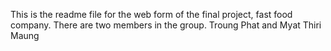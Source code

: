 This is the readme file for the web form of the final project, fast food company. There are two members in the group. Troung Phat and Myat Thiri Maung
